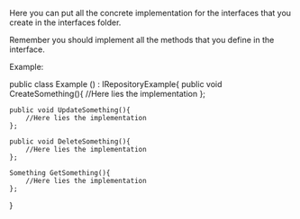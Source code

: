 ﻿Here you can put all the concrete implementation for the interfaces
that you create in the interfaces folder.

Remember you should implement all the methods that you define in the
interface.

Example:

public class Example () : IRepositoryExample{
	public void CreateSomething(){
		//Here lies the implementation
	};

	public void UpdateSomething(){
		//Here lies the implementation
	};

	public void DeleteSomething(){
		//Here lies the implementation
	};

	Something GetSomething(){
		//Here lies the implementation
	};
}